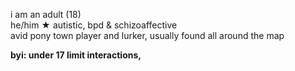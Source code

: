 i am an adult (18)
<br>he/him ★ autistic, bpd & schizoaffective
<br>avid pony town player and lurker, usually found all around the map
</p>
<b>byi:<b> under 17 <b>limit interactions</b>,
